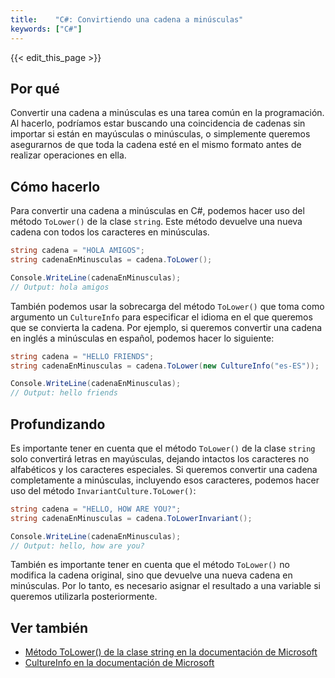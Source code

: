 ```yaml
---
title:    "C#: Convirtiendo una cadena a minúsculas"
keywords: ["C#"]
---
```


{{< edit_this_page >}}

## Por qué

Convertir una cadena a minúsculas es una tarea común en la programación. Al hacerlo, podríamos estar buscando una coincidencia de cadenas sin importar si están en mayúsculas o minúsculas, o simplemente queremos asegurarnos de que toda la cadena esté en el mismo formato antes de realizar operaciones en ella.

## Cómo hacerlo
Para convertir una cadena a minúsculas en C#, podemos hacer uso del método `ToLower()` de la clase `string`. Este método devuelve una nueva cadena con todos los caracteres en minúsculas.

```C#
string cadena = "HOLA AMIGOS";
string cadenaEnMinusculas = cadena.ToLower();

Console.WriteLine(cadenaEnMinusculas);
// Output: hola amigos
```

También podemos usar la sobrecarga del método `ToLower()` que toma como argumento un `CultureInfo` para especificar el idioma en el que queremos que se convierta la cadena. Por ejemplo, si queremos convertir una cadena en inglés a minúsculas en español, podemos hacer lo siguiente:

```C#
string cadena = "HELLO FRIENDS";
string cadenaEnMinusculas = cadena.ToLower(new CultureInfo("es-ES"));

Console.WriteLine(cadenaEnMinusculas);
// Output: hello friends
```

## Profundizando
Es importante tener en cuenta que el método `ToLower()` de la clase `string` solo convertirá letras en mayúsculas, dejando intactos los caracteres no alfabéticos y los caracteres especiales. Si queremos convertir una cadena completamente a minúsculas, incluyendo esos caracteres, podemos hacer uso del método `InvariantCulture.ToLower()`:

```C#
string cadena = "HELLO, HOW ARE YOU?";
string cadenaEnMinusculas = cadena.ToLowerInvariant();

Console.WriteLine(cadenaEnMinusculas);
// Output: hello, how are you?
```

También es importante tener en cuenta que el método `ToLower()` no modifica la cadena original, sino que devuelve una nueva cadena en minúsculas. Por lo tanto, es necesario asignar el resultado a una variable si queremos utilizarla posteriormente.

## Ver también
- [Método ToLower() de la clase string en la documentación de Microsoft](https://docs.microsoft.com/es-es/dotnet/api/system.string.tolower)
- [CultureInfo en la documentación de Microsoft](https://docs.microsoft.com/es-es/dotnet/api/system.globalization.cultureinfo?view=net-5.0)
